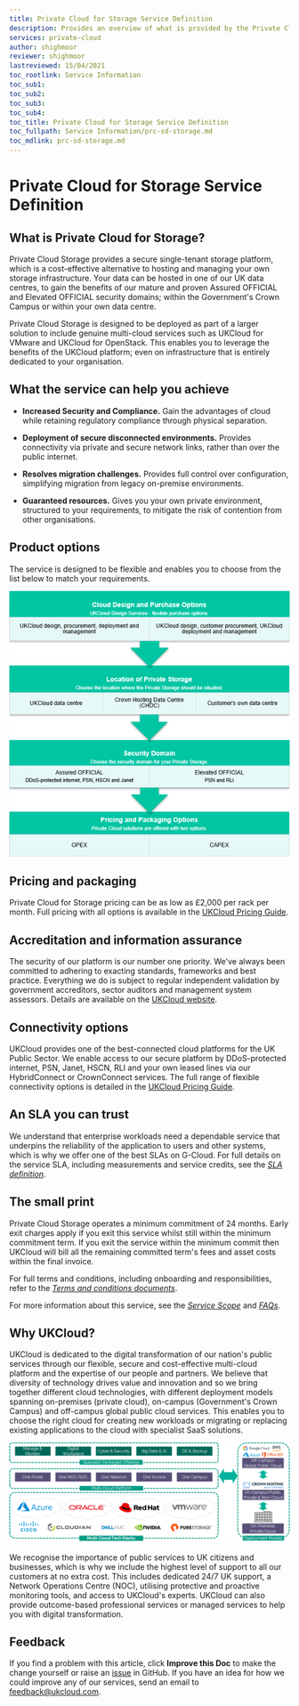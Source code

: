 ```yaml
---
title: Private Cloud for Storage Service Definition
description: Provides an overview of what is provided by the Private Cloud for Storage service
services: private-cloud
author: shighmoor
reviewer: shighmoor
lastreviewed: 15/04/2021
toc_rootlink: Service Information
toc_sub1: 
toc_sub2:
toc_sub3:
toc_sub4:
toc_title: Private Cloud for Storage Service Definition
toc_fullpath: Service Information/prc-sd-storage.md
toc_mdlink: prc-sd-storage.md
---
```


# Private Cloud for Storage Service Definition

## What is Private Cloud for Storage?

Private Cloud Storage provides a secure single-tenant storage platform, which is a cost-effective alternative to hosting and managing your own storage infrastructure. Your data can be hosted in one of our UK data centres, to gain the benefits of our mature and proven Assured OFFICIAL and Elevated OFFICIAL security domains; within the Government's Crown Campus or within your own data centre.

Private Cloud Storage is designed to be deployed as part of a larger solution to include genuine multi-cloud services such as UKCloud for VMware and UKCloud for OpenStack. This enables you to leverage the benefits of the UKCloud platform; even on infrastructure that is entirely dedicated to your organisation.

## What the service can help you achieve

- **Increased Security and Compliance.** Gain the advantages of cloud while retaining regulatory compliance through physical separation.

- **Deployment of secure disconnected environments.** Provides connectivity via private and secure network links, rather than over the public internet.

- **Resolves migration challenges.** Provides full control over configuration, simplifying migration from legacy on-premise environments.

- **Guaranteed resources.** Gives you your own private environment, structured to your requirements, to mitigate the risk of contention from other organisations.

## Product options

The service is designed to be flexible and enables you to choose from the list below to match your requirements.

![Private Cloud for Storage product options](images/prc-storage-product-options-g12.png)

## Pricing and packaging

Private Cloud for Storage pricing can be as low as £2,000 per rack per month. Full pricing with all options is available in the [UKCloud Pricing Guide](https://ukcloud.com/pricing-guide).

## Accreditation and information assurance

The security of our platform is our number one priority. We've always been committed to adhering to exacting standards, frameworks and best practice. Everything we do is subject to regular independent validation by government accreditors, sector auditors and management system assessors. Details are available on the [UKCloud website](https://ukcloud.com/governance/).

## Connectivity options

UKCloud provides one of the best-connected cloud platforms for the UK Public Sector. We enable access to our secure platform by DDoS-protected internet, PSN, Janet, HSCN, RLI and your own leased lines via our HybridConnect or CrownConnect services. The full range of flexible connectivity options is detailed in the [UKCloud Pricing Guide](https://ukcloud.com/pricing-guide).

## An SLA you can trust

We understand that enterprise workloads need a dependable service that underpins the reliability of the application to users and other systems, which is why we offer one of the best SLAs on G-Cloud. For full details on the service SLA, including measurements and service credits, see the [*SLA definition*](../other/other-ref-sla-definition.md).

## The small print

Private Cloud Storage operates a minimum commitment of 24 months. Early exit charges apply if you exit this service whilst still within the minimum commitment term. If you exit the service within the minimum commit then UKCloud will bill all the remaining committed term's fees and asset costs within the final invoice.

For full terms and conditions, including onboarding and responsibilities, refer to the [*Terms and conditions documents*](../other/other-ref-terms-and-conditions.md).

For more information about this service, see the [*Service Scope*](prc-sco-storage.md) and [*FAQs*](prc-faq-storage.md).

## Why UKCloud?

UKCloud is dedicated to the digital transformation of our nation's public services through our flexible, secure and cost-effective multi-cloud platform and the expertise of our people and partners. We believe that diversity of technology drives value and innovation and so we bring together different cloud technologies, with different deployment models spanning on-premises (private cloud), on-campus (Government's Crown Campus) and off-campus global public cloud services. This enables you to choose the right cloud for creating new workloads or migrating or replacing existing applications to the cloud with specialist SaaS solutions.

![UKCloud services](images/ukc-services-g12.png)

We recognise the importance of public services to UK citizens and businesses, which is why we include the highest level of support to all our customers at no extra cost. This includes dedicated 24/7 UK support, a Network Operations Centre (NOC), utilising protective and proactive monitoring tools, and access to UKCloud's experts. UKCloud can also provide outcome-based professional services or managed services to help you with digital transformation.

## Feedback

If you find a problem with this article, click **Improve this Doc** to make the change yourself or raise an [issue](https://github.com/UKCloud/documentation/issues) in GitHub. If you have an idea for how we could improve any of our services, send an email to <feedback@ukcloud.com>.
